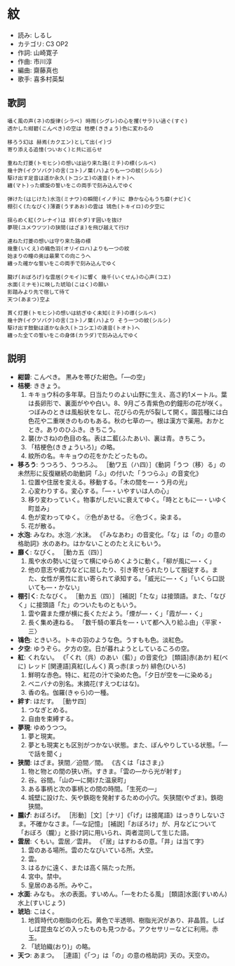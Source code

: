 紋
===

- 読み: しるし
- カテゴリ: C3 OP2
- 作詞: 山崎寛子
- 作曲: 市川淳
- 編曲: 齋藤真也
- 歌手: 喜多村英梨


歌詞
-----

    囁く風の声(ネ)の旋律(シラベ) 時雨(シグレ)の心を攫(サラ)い過ぐ(すぐ)
    透かした紺碧(こんぺき)の空は 桔梗(ききょう)色に変わるの

    移ろう幻は 赫焉(カクエン)として出(イ)づ
    寄り添える追憶(ついおく)と共に巡らせ

    重ねた灯菱(トモヒシ)の想いは辿り来た路(ミチ)の標(シルベ)
    幾十許(イクソバク)の言(コト)ノ葉(ハ)よりも一つの紋(シルシ)
    駆け出す足音は遥か永久(トコシエ)の遠音(トオト)へ
    纏(マト)った螺旋の誓いをこの両手で刻み込んでゆく

    弾けた(はじけた)水泡(ミナワ)の瞬間(イノチ)に 静かな心もうち靡(ナビ)く
    棚引く(たなびく)薄蒼(うすあお)の雲は 鴇色(トキイロ)の夕空に

    揺らめく紅(クレナイ)は 絆(ホダ)す囲いを抜け
    夢現(ユメウツツ)の狭間(はざま)を飛び越えて行け

    連ねた灯菱の想いは守り来た路の標
    幾重(いくえ)の織色羽(オリイロハ)よりも一つの紋
    始まりの瞳の奥は最果ての向こうへ
    纏った確かな誓いをこの両手で刻み込んでゆく

    朧げ(おぼろげ)な雲居(クモイ)に響く 幾千(いくせん)の心声(コエ)
    水面(ミナモ)に映した琥珀(こはく)の願い
    影踏みより先で宿して待て
    天つ(あまつ)空よ

    貫く灯菱(トモヒシ)の想いは紡ぎゆく未知(ミチ)の導(シルベ)
    幾十許(イクソバク)の言(コト)ノ葉(ハ)より そう一つの紋(シルシ)
    駆け出す鼓動は遥かな永久(トコシエ)の遠音(トオト)へ
    纏った全ての誓いをこの身体(カラダ)で刻み込んでゆく


説明
-----

- **紺碧**: こんぺき。 黒みを帯びた紺色。「―の空」
- **桔梗**: ききょう。
    1. キキョウ科の多年草。日当たりのよい山野に生え、高さ約1メートル。葉は長卵形で、裏面がやや白い。8、9月ごろ青紫色の釣鐘形の花が咲く。つぼみのときは風船状をなし、花びらの先が5裂して開く。園芸種には白色花や二重咲きのものもある。秋の七草の一。根は漢方で薬用。おかととき。ありのひふき。きちこう。
    2. 襲(かさね)の色目の名。表は二藍(ふたあい)、裏は青。きちこう。
    3. 「桔梗色(ききょういろ)」の略。
    4. 紋所の名。キキョウの花をかたどったもの。
- **移ろう**: うつろう、うつろふ。 ［動ワ五（ハ四）］《動詞「うつ（移）る」の未然形に反復継続の助動詞「ふ」の付いた「うつらふ」の音変化》
    1. 位置や住居を変える。移動する。「木の間を―・う月の光」
    2. 心変わりする。変心する。「―・いやすいは人の心」
    3. 移り変わっていく。物事がしだいに衰えてゆく。「時とともに―・いゆく町並み」
    4. 色が変わってゆく。 ㋐色があせる。 ㋑色づく。染まる。
    5. 花が散る。
- **水泡**: みなわ。水泡／水沫。 《「みなあわ」の音変化。「な」は「の」の意の格助詞》水のあわ。はかないことのたとえにもいう。
- **靡く**: なびく。 ［動カ五（四）］
    1. 風や水の勢いに従って横にゆらめくように動く。「柳が風に―・く」
    2. 他の意志や威力などに屈したり、引き寄せられたりして服従する。また、女性が男性に言い寄られて承知する。「威光に―・く」「いくら口説いても―・かない」
- **棚引く**: たなびく。 ［動カ五（四）］ [補説]「たな」は接頭語。また、「なびく」に接頭語「た」のついたものともいう。
    1. 雲や霧また煙が横に長くただよう。「煙が―・く」「霞が―・く」
    2. 長く集め連ねる。 「数千騎の軍兵を―・いて都へ入り給ふ由」〈平家・三〉
- **鴇色**: ときいろ。トキの羽のような色。うすもも色。淡紅色。
- **夕空**: ゆうぞら。夕方の空。日が暮れようとしているころの空。
- **紅**: くれない。 《「くれ（呉）のあい（藍）」の音変化》 [類語]赤(あか) 紅(べに) レッド [関連語]真紅(しんく) 真っ赤(まっか) 緋色(ひいろ)
    1. 鮮明な赤色。特に、紅花の汁で染めた色。「夕日が空を―に染める」
    2. ベニバナの別名。末摘花(すえつむはな)。
    3. 香の名。伽羅(きゃら)の一種。
- **絆す**: ほだす。 ［動サ四］
    1. つなぎとめる。
    2. 自由を束縛する。
- **夢現**: ゆめうつつ。
    1. 夢と現実。
    2. 夢とも現実とも区別がつかない状態。また、ぼんやりしている状態。「―で話を聞く」
- **狭間**: はざま。狭間／迫間／間。 《古くは「はさま」》
    1. 物と物との間の狭い所。すきま。「雲の―から光が射す」
    2. 谷。谷間。「山の―に開けた温泉町」
    3. ある事柄と次の事柄との間の時間。「生死の―」
    4. 城壁に設けた、矢や鉄砲を発射するための小穴。矢狭間(やざま)。鉄砲狭間。
- **朧げ**: おぼろげ。 ［形動］［文］［ナリ］《「げ」は接尾語》はっきりしないさま。不確かなさま。「―な記憶」 [補説]「おぼろけ」が、月などについて「おぼろ（朧）」と掛け詞に用いられ、両者混同して生じた語。
- **雲居**: くもい。雲居／雲井。 《「居」はすわるの意。「井」は当て字》
    1. 雲のある場所。雲のたなびいている所。大空。
    2. 雲。
    3. はるかに遠く、または高く隔たった所。
    4. 宮中。禁中。
    5. 皇居のある所。みやこ。
- **水面**: みなも。 水の表面。すいめん。「―をわたる風」 [類語]水面(すいめん) 水上(すいじょう) 
- **琥珀**: こはく。
    1. 地質時代の樹脂の化石。黄色で半透明、樹脂光沢があり、非晶質。しばしば昆虫などの入ったものも見つかる。アクセサリーなどに利用。赤玉。
    2. 「琥珀織(おり)」の略。
- **天つ**: あまつ。 ［連語］《「つ」は「の」の意の格助詞》天の。天空の。

